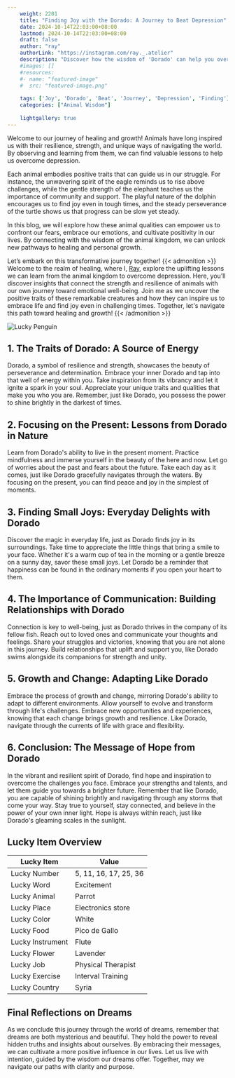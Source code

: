```yaml
---
    weight: 2201
    title: "Finding Joy with the Dorado: A Journey to Beat Depression"  # Assuming 'title' column exists
    date: 2024-10-14T22:03:00+08:00
    lastmod: 2024-10-14T22:03:00+08:00
    draft: false
    author: "ray"
    authorLink: "https://instagram.com/ray._.atelier"
    description: "Discover how the wisdom of 'Dorado' can help you overcome depression and find joy in your life journey."
    #images: []
    #resources:
    #- name: "featured-image"
    #  src: "featured-image.png"
    
    tags: ['Joy', 'Dorado', 'Beat', 'Journey', 'Depression', 'Finding']
    categories: ["Animal Wisdom"]
    
    lightgallery: true
---
```

    
Welcome to our journey of healing and growth! Animals have long inspired us with their resilience, strength, and unique ways of navigating the world. By observing and learning from them, we can find valuable lessons to help us overcome depression.

Each animal embodies positive traits that can guide us in our struggle. For instance, the unwavering spirit of the eagle reminds us to rise above challenges, while the gentle strength of the elephant teaches us the importance of community and support. The playful nature of the dolphin encourages us to find joy even in tough times, and the steady perseverance of the turtle shows us that progress can be slow yet steady.

In this blog, we will explore how these animal qualities can empower us to confront our fears, embrace our emotions, and cultivate positivity in our lives. By connecting with the wisdom of the animal kingdom, we can unlock new pathways to healing and personal growth.

Let’s embark on this transformative journey together!
{{< admonition >}}
Welcome to the realm of healing, where I, [Ray](https://instagram.com/ray._.atelier), explore the uplifting lessons we can learn from the animal kingdom to overcome depression. Here, you’ll discover insights that connect the strength and resilience of animals with our own journey toward emotional well-being. Join me as we uncover the positive traits of these remarkable creatures and how they can inspire us to embrace life and find joy even in challenging times. Together, let's navigate this path toward healing and growth!
{{< /admonition >}}

![Lucky Penguin](https://cdn.pixabay.com/photo/2024/09/07/02/34/penguins-9028827_1280.jpg "Lucky Penguin")

## 1. The Traits of Dorado: A Source of Energy
Dorado, a symbol of resilience and strength, showcases the beauty of perseverance and determination. Embrace your inner Dorado and tap into that well of energy within you. Take inspiration from its vibrancy and let it ignite a spark in your soul. Appreciate your unique traits and qualities that make you who you are. Remember, just like Dorado, you possess the power to shine brightly in the darkest of times.

## 2. Focusing on the Present: Lessons from Dorado in Nature
Learn from Dorado's ability to live in the present moment. Practice mindfulness and immerse yourself in the beauty of the here and now. Let go of worries about the past and fears about the future. Take each day as it comes, just like Dorado gracefully navigates through the waters. By focusing on the present, you can find peace and joy in the simplest of moments.

## 3. Finding Small Joys: Everyday Delights with Dorado
Discover the magic in everyday life, just as Dorado finds joy in its surroundings. Take time to appreciate the little things that bring a smile to your face. Whether it's a warm cup of tea in the morning or a gentle breeze on a sunny day, savor these small joys. Let Dorado be a reminder that happiness can be found in the ordinary moments if you open your heart to them.

## 4. The Importance of Communication: Building Relationships with Dorado
Connection is key to well-being, just as Dorado thrives in the company of its fellow fish. Reach out to loved ones and communicate your thoughts and feelings. Share your struggles and victories, knowing that you are not alone in this journey. Build relationships that uplift and support you, like Dorado swims alongside its companions for strength and unity.

## 5. Growth and Change: Adapting Like Dorado
Embrace the process of growth and change, mirroring Dorado's ability to adapt to different environments. Allow yourself to evolve and transform through life's challenges. Embrace new opportunities and experiences, knowing that each change brings growth and resilience. Like Dorado, navigate through the currents of life with grace and flexibility.

## 6. Conclusion: The Message of Hope from Dorado
In the vibrant and resilient spirit of Dorado, find hope and inspiration to overcome the challenges you face. Embrace your strengths and talents, and let them guide you towards a brighter future. Remember that like Dorado, you are capable of shining brightly and navigating through any storms that come your way. Stay true to yourself, stay connected, and believe in the power of your own inner light. Hope is always within reach, just like Dorado's gleaming scales in the sunlight.


## Lucky Item Overview
| Lucky Item          | Value              |
|---------------|--------------------|
| Lucky Number        | 5, 11, 16, 17, 25, 36  |
| Lucky Word          | Excitement |
| Lucky Animal        | Parrot |
| Lucky Place         | Electronics store     |
| Lucky Color         | White     |
| Lucky Food          | Pico de Gallo      |
| Lucky Instrument    | Flute |
| Lucky Flower        | Lavender    |
| Lucky Job           | Physical Therapist       |
| Lucky Exercise      | Interval Training  |
| Lucky Country       | Syria    |


##  Final Reflections on Dreams

As we conclude this journey through the world of dreams, remember that dreams are both mysterious and beautiful. They hold the power to reveal hidden truths and insights about ourselves. By embracing their messages, we can cultivate a more positive influence in our lives. Let us live with intention, guided by the wisdom our dreams offer. Together, may we navigate our paths with clarity and purpose.

